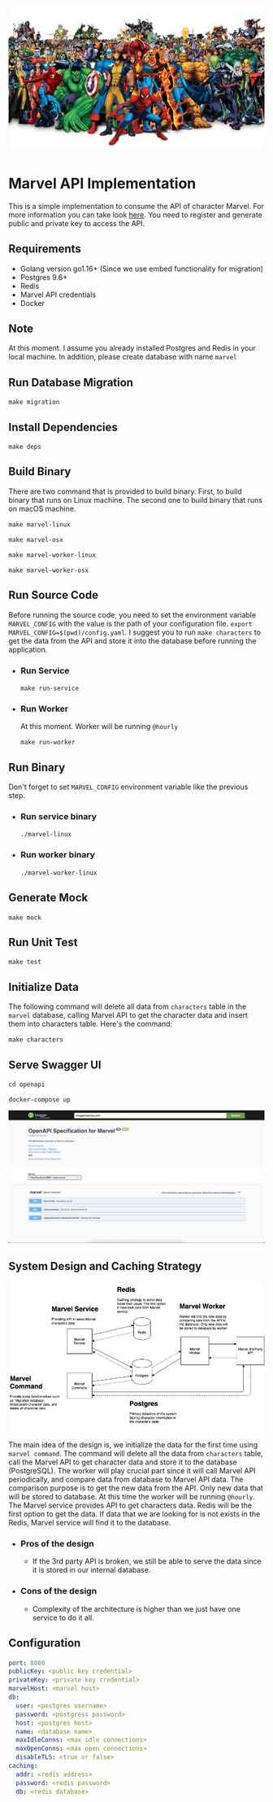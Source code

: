 ![](marvel.png?raw=true)

# Marvel API Implementation
This is a simple implementation to consume the API of character Marvel. 
For more information you can take look [here](https://developer.marvel.com/). 
You need to register and generate public and private key to access the API.

## Requirements
* Golang version go1.16+ (Since we use embed functionality for migration)
* Postgres 9.6+
* Redis
* Marvel API credentials
* Docker

## Note
At this moment. I assume you already installed Postgres and Redis in your local machine. In addition, please 
create database with name `marvel`

## Run Database Migration
```shell
make migration
```

## Install Dependencies
```shell
make deps
```

## Build Binary
There are two command that is provided to build binary. First, to build binary that runs on Linux machine. The second
one to build binary that runs on macOS machine.

```shell
make marvel-linux
```
```shell
make marvel-osx
```

```shell
make marvel-worker-linux
```
```shell
make marvel-worker-osx
```

## Run Source Code
Before running the source code, you need to set the environment variable `MARVEL_CONFIG` with the value is the path 
of your configuration file. `export MARVEL_CONFIG=$(pwd)/config.yaml`. I suggest you to run `make characters` to get the data
from the API and store it into the database before running the application.

* ### Run Service
    ```shell
    make run-service
    ```

* ### Run Worker
    At this moment. Worker will be running `@hourly`
    ```shell
    make run-worker
    ```

## Run Binary
Don't forget to set `MARVEL_CONFIG` environment variable like the previous step.

* ### Run service binary
    ```shell
    ./marvel-linux
    ```

* ### Run worker binary
    ```shell
    ./marvel-worker-linux
    ```

## Generate Mock
```shell
make mock
```

## Run Unit Test
```shell
make test
```


## Initialize Data
The following command will delete all data from `characters` table in the `marvel` database, calling Marvel API 
to get the character data and insert them into characters table. Here's the command:
```shell
make characters
```

## Serve Swagger UI
```shell
cd openapi 
```
```shell
docker-compose up 
```

![](swagger.png?raw=true)

## System Design and Caching Strategy
![](system-design.png?raw=true)

The main idea of the design is, we initialize the data for the first time using `marvel command`. The command
will delete all the data from `characters` table, call the Marvel API to get character data and store it to
the database (PostgreSQL). The worker will play crucial part since it will call Marvel API periodically, and compare
data from database to Marvel API data. The comparison purpose is to get the new data from the API. Only new data that
will be stored to database. At this time the worker will be running `@hourly`. The Marvel service provides API to get 
characters data. Redis will be the first option to get the data. If data that we are looking for is not exists
in the Redis, Marvel service will find it to the database. 

* ### Pros of the design
    * If the 3rd party API is broken, we still be able to serve the data since it is stored in our internal database.
* ### Cons of the design
  * Complexity of the architecture is higher than we just have one service to do it all.

## Configuration
```yaml
port: 8080
publicKey: <public key credential>
privateKey: <private key credential>
marvelHost: <marvel host>
db:
  user: <postgres username>
  password: <postgress password>
  host: <postgres host>
  name: <database name>
  maxIdleConns: <max idle connections>
  maxOpenConns: <max open connections>
  disableTLS: <true or false>
caching:
  addr: <redis address>
  password: <redis password>
  db: <redis database>
```
